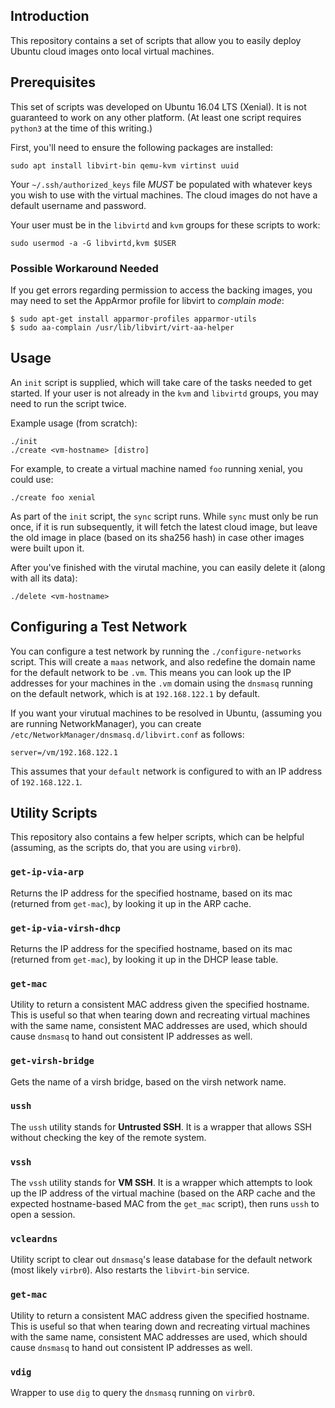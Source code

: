 ## Introduction

This repository contains a set of scripts that allow you to easily deploy
Ubuntu cloud images onto local virtual machines.

## Prerequisites

This set of scripts was developed on Ubuntu 16.04 LTS (Xenial). It is not
guaranteed to work on any other platform. (At least one script requires
`python3` at the time of this writing.)

First, you'll need to ensure the following packages are installed:

    sudo apt install libvirt-bin qemu-kvm virtinst uuid

Your `~/.ssh/authorized_keys` file *MUST* be populated with whatever keys
you wish to use with the virtual machines. The cloud images do not have
a default username and password.

Your user must be in the `libvirtd` and `kvm` groups for these scripts to
work:

    sudo usermod -a -G libvirtd,kvm $USER

### Possible Workaround Needed

If you get errors regarding permission to access the backing images, you may
need to set the AppArmor profile for libvirt to *complain mode*:

    $ sudo apt-get install apparmor-profiles apparmor-utils
    $ sudo aa-complain /usr/lib/libvirt/virt-aa-helper

## Usage

An `init` script is supplied, which will take care of the tasks needed to get
started. If your user is not already in the `kvm` and `libvirtd` groups, you
may need to run the script twice.

Example usage (from scratch):

    ./init
    ./create <vm-hostname> [distro]

For example, to create a virtual machine named `foo` running xenial, you
could use:

    ./create foo xenial

As part of the `init` script, the `sync` script runs. While `sync` must only
be run once, if it is run subsequently, it will fetch the latest cloud image,
but leave the old image in place (based on its sha256 hash) in case other
images were built upon it.

After you've finished with the virutal machine, you can easily delete it
(along with all its data):

    ./delete <vm-hostname>

## Configuring a Test Network

You can configure a test network by running the `./configure-networks` script.
This will create a `maas` network, and also redefine the domain name for the
default network to be `.vm`. This means you can look up the IP addresses
for your machines in the `.vm` domain using the `dnsmasq` running on the default
network, which is at `192.168.122.1` by default.

If you want your virutual machines to be resolved in Ubuntu, (assuming you are running
NetworkManager), you can create `/etc/NetworkManager/dnsmasq.d/libvirt.conf` as follows:

    server=/vm/192.168.122.1

This assumes that your `default` network is configured to with an IP address
of `192.168.122.1`.

## Utility Scripts

This repository also contains a few helper scripts, which can be helpful
(assuming, as the scripts do, that you are using `virbr0`).

### `get-ip-via-arp`

Returns the IP address for the specified hostname, based on its mac (returned
from `get-mac`), by looking it up in the ARP cache.

### `get-ip-via-virsh-dhcp`

Returns the IP address for the specified hostname, based on its mac (returned
from `get-mac`), by looking it up in the DHCP lease table.

### `get-mac`

Utility to return a consistent MAC address given the specified hostname. This
is useful so that when tearing down and recreating virtual machines with the
same name, consistent MAC addresses are used, which should cause `dnsmasq` to
hand out consistent IP addresses as well.

### `get-virsh-bridge`

Gets the name of a virsh bridge, based on the virsh network name.

### `ussh`

The `ussh` utility stands for **Untrusted SSH**. It is a wrapper that allows
SSH without checking the key of the remote system.

### `vssh`

The `vssh` utility stands for **VM SSH**. It is a wrapper which attempts to
look up the IP address of the virtual machine (based on the ARP cache and the
expected hostname-based MAC from the `get_mac` script), then runs `ussh` to open a session.

### `vcleardns`

Utility script to clear out `dnsmasq`'s lease database for the default network
(most likely `virbr0`).  Also restarts the `libvirt-bin` service.

### `get-mac`

Utility to return a consistent MAC address given the specified hostname. This
is useful so that when tearing down and recreating virtual machines with the
same name, consistent MAC addresses are used, which should cause `dnsmasq` to
hand out consistent IP addresses as well.

### `vdig`

Wrapper to use `dig` to query the `dnsmasq` running on `virbr0`.
